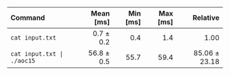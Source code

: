 | Command | Mean [ms] | Min [ms] | Max [ms] | Relative |
|:---|---:|---:|---:|---:|
| `cat input.txt` | 0.7 ± 0.2 | 0.4 | 1.4 | 1.00 |
| `cat input.txt \| ./aoc15` | 56.8 ± 0.5 | 55.7 | 59.4 | 85.06 ± 23.18 |
